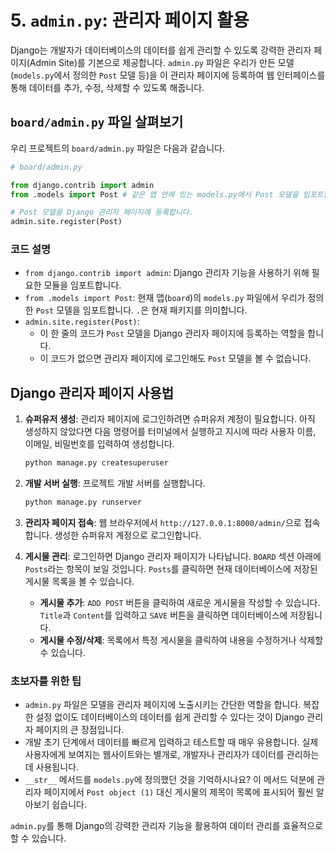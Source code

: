 # 5. `admin.py`: 관리자 페이지 활용

Django는 개발자가 데이터베이스의 데이터를 쉽게 관리할 수 있도록 강력한 관리자 페이지(Admin Site)를 기본으로 제공합니다. `admin.py` 파일은 우리가 만든 모델(`models.py`에서 정의한 `Post` 모델 등)을 이 관리자 페이지에 등록하여 웹 인터페이스를 통해 데이터를 추가, 수정, 삭제할 수 있도록 해줍니다.

## `board/admin.py` 파일 살펴보기

우리 프로젝트의 `board/admin.py` 파일은 다음과 같습니다.

```python
# board/admin.py

from django.contrib import admin
from .models import Post # 같은 앱 안에 있는 models.py에서 Post 모델을 임포트합니다.

# Post 모델을 Django 관리자 페이지에 등록합니다.
admin.site.register(Post)
```

### 코드 설명

*   `from django.contrib import admin`: Django 관리자 기능을 사용하기 위해 필요한 모듈을 임포트합니다.
*   `from .models import Post`: 현재 앱(`board`)의 `models.py` 파일에서 우리가 정의한 `Post` 모델을 임포트합니다. `.`은 현재 패키지를 의미합니다.
*   `admin.site.register(Post)`:
    *   이 한 줄의 코드가 `Post` 모델을 Django 관리자 페이지에 등록하는 역할을 합니다.
    *   이 코드가 없으면 관리자 페이지에 로그인해도 `Post` 모델을 볼 수 없습니다.

## Django 관리자 페이지 사용법

1.  **슈퍼유저 생성**: 관리자 페이지에 로그인하려면 슈퍼유저 계정이 필요합니다. 아직 생성하지 않았다면 다음 명령어를 터미널에서 실행하고 지시에 따라 사용자 이름, 이메일, 비밀번호를 입력하여 생성합니다.
    ```bash
    python manage.py createsuperuser
    ```

2.  **개발 서버 실행**: 프로젝트 개발 서버를 실행합니다.
    ```bash
    python manage.py runserver
    ```

3.  **관리자 페이지 접속**: 웹 브라우저에서 `http://127.0.0.1:8000/admin/`으로 접속합니다. 생성한 슈퍼유저 계정으로 로그인합니다.

4.  **게시물 관리**: 로그인하면 Django 관리자 페이지가 나타납니다. `BOARD` 섹션 아래에 `Posts`라는 항목이 보일 것입니다. `Posts`를 클릭하면 현재 데이터베이스에 저장된 게시물 목록을 볼 수 있습니다.

    *   **게시물 추가**: `ADD POST` 버튼을 클릭하여 새로운 게시물을 작성할 수 있습니다. `Title`과 `Content`를 입력하고 `SAVE` 버튼을 클릭하면 데이터베이스에 저장됩니다.
    *   **게시물 수정/삭제**: 목록에서 특정 게시물을 클릭하여 내용을 수정하거나 삭제할 수 있습니다.

### 초보자를 위한 팁

*   `admin.py` 파일은 모델을 관리자 페이지에 노출시키는 간단한 역할을 합니다. 복잡한 설정 없이도 데이터베이스의 데이터를 쉽게 관리할 수 있다는 것이 Django 관리자 페이지의 큰 장점입니다.
*   개발 초기 단계에서 데이터를 빠르게 입력하고 테스트할 때 매우 유용합니다. 실제 사용자에게 보여지는 웹사이트와는 별개로, 개발자나 관리자가 데이터를 관리하는 데 사용됩니다.
*   `__str__` 메서드를 `models.py`에 정의했던 것을 기억하시나요? 이 메서드 덕분에 관리자 페이지에서 `Post object (1)` 대신 게시물의 제목이 목록에 표시되어 훨씬 알아보기 쉽습니다.

`admin.py`를 통해 Django의 강력한 관리자 기능을 활용하여 데이터 관리를 효율적으로 할 수 있습니다.
